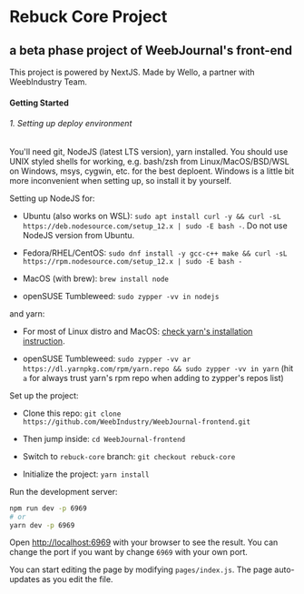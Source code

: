 # Rebuck Core Project

## a beta phase project of WeebJournal's front-end

This project is powered by NextJS. Made by Wello, a partner with WeebIndustry Team.

#### Getting Started

###### 1. Setting up deploy environment

You'll need git, NodeJS (latest LTS version), yarn installed. You should use UNIX styled shells for working, e.g. bash/zsh from Linux/MacOS/BSD/WSL on Windows, msys, cygwin, etc. for the best deploent. Windows is a little bit more inconvenient when setting up, so install it by yourself.

Setting up NodeJS for: 

* Ubuntu (also works on WSL): `sudo apt install curl -y && curl -sL https://deb.nodesource.com/setup_12.x | sudo -E bash -`. Do not use NodeJS version from Ubuntu.

* Fedora/RHEL/CentOS: `sudo dnf install -y gcc-c++ make && curl -sL https://rpm.nodesource.com/setup_12.x | sudo -E bash -`

* MacOS (with brew): `brew install node`

* openSUSE Tumbleweed: `sudo zypper -vv in nodejs`

and yarn:

* For most of Linux distro and MacOS: [check yarn's installation instruction](https://classic.yarnpkg.com/en/docs/install).

* openSUSE Tumbleweed: `sudo zypper -vv ar https://dl.yarnpkg.com/rpm/yarn.repo && sudo zypper -vv in yarn` (hit `a` for always trust yarn's rpm repo when adding to zypper's repos list)

Set up the project:

* Clone this repo:  `git clone https://github.com/WeebIndustry/WeebJournal-frontend.git`

* Then jump inside: `cd WeebJournal-frontend`

* Switch to `rebuck-core` branch: `git checkout rebuck-core`

* Initialize the project: `yarn install`

Run the development server:

```bash
npm run dev -p 6969
# or
yarn dev -p 6969
```

Open [http://localhost:6969](http://localhost:6969) with your browser to see the result. You can change the port if you want by change `6969` with your own port.

You can start editing the page by modifying `pages/index.js`. The page auto-updates as you edit the file.
